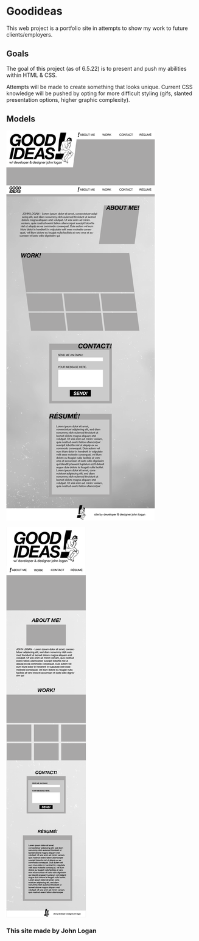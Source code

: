 # Goodideas

This web project is a portfolio site in attempts to show my work to future clients/employers.

## Goals

The goal of this project (as of 6.5.22) is to present and push my abilities within HTML & CSS.

Attempts will be made to create something that looks unique. Current CSS knowledge will be pushed by opting for more difficult styling (gifs, slanted presentation options, higher graphic complexity).

## Models
 ![desktop](./assets/images/goodideas-01.png)

 ![small screen](./assets/images/goodideas-02.png)


 ### This site made by John Logan
